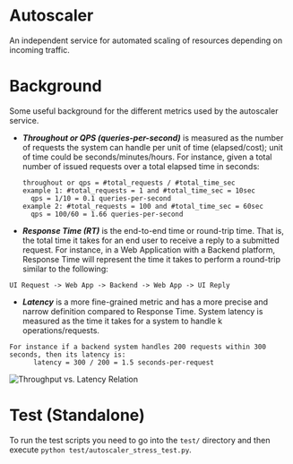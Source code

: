 # Autoscaler
An independent service for automated scaling of resources depending on incoming traffic.

# Background
Some useful background for the different metrics used by the autoscaler service.

- ***Throughout or QPS (queries-per-second)*** is measured as the number of requests the system can handle per unit of time (elapsed/cost); unit of time could be seconds/minutes/hours. For instance, given a total number of issued requests over a total elapsed time in seconds:
    ```
    throughout or qps = #total_requests / #total_time_sec
    example 1: #total_requests = 1 and #total_time_sec = 10sec
      qps = 1/10 = 0.1 queries-per-second
    example 2: #total_requests = 100 and #total_time_sec = 60sec
      qps = 100/60 = 1.66 queries-per-second
    ```

- ***Response Time (RT)*** is the end-to-end time or round-trip time. That is, the total time it takes for an end user to receive a reply to a submitted request. For instance, in a Web Application with a Backend platform, Response Time will represent the time it takes to perform a round-trip similar to the following:

```UI Request -> Web App -> Backend -> Web App -> UI Reply```

- ***Latency*** is a more fine-grained metric and has a more precise and narrow definition compared to Response Time. System latency is measured as the time it takes for a system to handle k operations/requests.

```
For instance if a backend system handles 200 requests within 300 seconds, then its latency is:
      latency = 300 / 200 = 1.5 seconds-per-request
```

![Throughput vs. Latency Relation](img//BenchmarkOptimalRate.png)

# Test (Standalone)
To run the test scripts you need to go into the `test/` directory and then execute `python test/autoscaler_stress_test.py`.